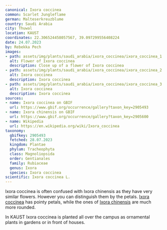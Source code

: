 ```yaml
---
canonical: Ixora coccinea
common: Scarlet Jungleflame
german: Malteserkreuzblume
country: Saudi Arabia
city: Thuwal
location: KAUST
coordinates: 22.306524458057567, 39.097299556408224
date: 24.07.2023
by: Rebekka Pech
images:
- path: assets/img/plants/saudi_arabia/ixora_coccinea/ixora_coccinea_1.jpg
  alt: Flower of Ixora coccinea
  description: Close up of a flower of Ixora coccinea
- path: assets/img/plants/saudi_arabia/ixora_coccinea/ixora_coccinea_2.jpg
  alt: Ixora coccinea
  description: Ixora coccinea
- path: assets/img/plants/saudi_arabia/ixora_coccinea/ixora_coccinea_3.jpg
  alt: Ixora coccinea
  description: Ixora coccinea
sources:
- name: Ixora coccinea on GBIF
  url: https://www.gbif.org/occurrence/gallery?taxon_key=2905493
- name: Ixora chinensis on GBIF
  url: https://www.gbif.org/occurrence/gallery?taxon_key=2905600
- name: Wikipedia
  url: https://en.wikipedia.org/wiki/Ixora_coccinea
taxonomy:
  gbifkey: 2905493
  fetched: 28.07.2023
  kingdom: Plantae
  phylum: Tracheophyta
  class: Magnoliopsida
  order: Gentianales
  family: Rubiaceae
  genus: Ixora
  species: Ixora coccinea
scientific: Ixora coccinea L.
---
```


Ixora coccinea is often confused with Ixora chinensis as they have very similar flowers. However you can distinguish them by the petals. <a class="plink" href="https://www.gbif.org/occurrence/gallery?taxon_key=2905493">Ixora coccinea</a> has pointy petals, while the ones of <a class="plink" href="https://www.gbif.org/occurrence/gallery?taxon_key=2905600">Ixora chinensis</a> are much more rounded.

In KAUST Ixora coccinea is planted all over the campus as ornamental plants in gardens or in front of houses.
